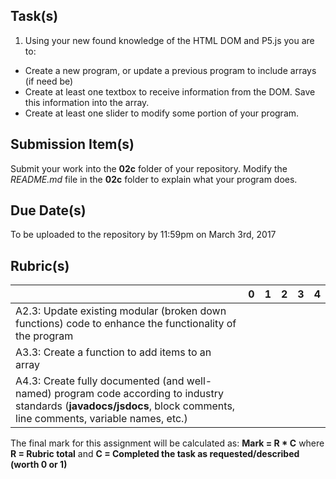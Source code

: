
Task(s)
-------
1. Using your new found knowledge of the HTML DOM and P5.js you are to:
  * Create a new program, or update a previous program to include arrays (if need be)
  * Create at least one textbox to receive information from the DOM.  Save this information into the array.
  * Create at least one slider to modify some portion of your program.

Submission Item(s)
------------------
Submit your work into the **02c** folder of your repository.
Modify the _README.md_ file in the **02c** folder to explain what your program does.

Due Date(s)
-------------
To be uploaded to the repository by 11:59pm on March 3rd, 2017

Rubric(s)
---------

|                                          | 0    | 1    | 2    | 3    | 4    |
| ---------------------------------------- | ---- | ---- | ---- | ---- | ---- |
| A2.3: Update existing modular (broken down functions) code to enhance the functionality of the program |      |      |      |      |      |
| A3.3: Create a function to add items to an array  |      |      |      |      |      |
| A4.3: Create fully documented (and well-named) program code according to industry standards (**javadocs/jsdocs**, block comments, line comments, variable names, etc.) |      |      |      |      |      |

The final mark for this assignment will be calculated as: __Mark = R * C__ where **R = Rubric total** and **C = Completed the task as requested/described (worth 0 or 1)**
